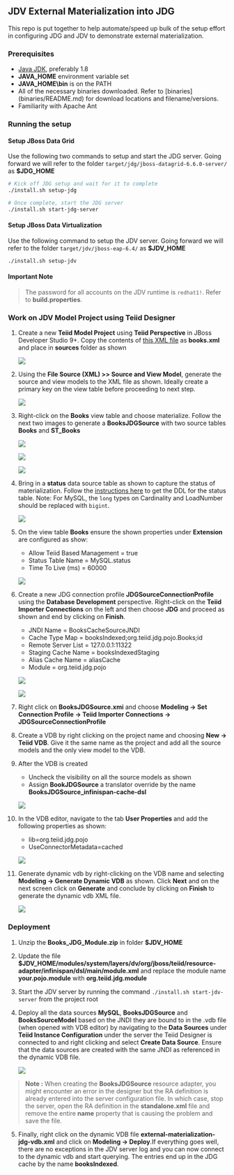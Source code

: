 ## JDV External Materialization into JDG  

This repo is put together to help automate/speed up bulk of the setup effort in configuring JDG and JDV to demonstrate external materialization.

### Prerequisites

* [Java JDK](http://www.oracle.com/technetwork/java/javase/downloads/jdk8-downloads-2133151.html), preferably 1.8 
* **JAVA_HOME** environment variable set
* **JAVA_HOME\bin** is on the PATH
* All of the necessary binaries downloaded. Refer to [binaries] (binaries/README.md) for download locations and filename/versions.
* Familiarity with Apache Ant

### Running the setup

#### Setup JBoss Data Grid

Use the following two commands to setup and start the JDG server. Going forward we will refer to the folder `target/jdg/jboss-datagrid-6.6.0-server/` as **$JDG_HOME**

```sh
# Kick off JDG setup and wait for it to complete
./install.sh setup-jdg

# Once complete, start the JDG server
./install.sh start-jdg-server
```
#### Setup JBoss Data Virtualization

Use the following command to setup the JDV server. Going forward we will refer to the folder `target/jdv/jboss-eap-6.4/` as **$JDV_HOME**

```sh
./install.sh setup-jdv 
```

#### Important Note
> The password for all accounts on the JDV runtime is `redhat1!`. Refer to **build.properties**.

### Work on JDV Model Project using Teiid Designer

1. Create a new **Teiid Model Project** using **Teiid Perspective** in JBoss Developer Studio 9+. Copy the contents of [this XML file](https://msdn.microsoft.com/en-us/library/ms762271(v=vs.85).aspx) as **books.xml** and place in **sources** folder as shown 

   [![](.images/1-sample-project.png)](.images/1-sample-project.png)

2. Using the **File Source (XML) >> Source and View Model**, generate the source and view models to the XML file as shown. Ideally create a primary key on the view table before proceeding to next step. 

   [![](.images/2-books-view-model.png)](.images/2-books-view-model.png)
3. Right-click on the **Books** view table and choose materialize. Follow the next two images to generate a **BooksJDGSource** with two source tables **Books** and **ST_Books** 

   [![](.images/3-materialized-jdg-module.png)](.images/3-materialized-jdg-module.png) 

   [![](.images/4-pojo-module.png)](.images/4-pojo-module.png) 

   [![](.images/5-books-jdg-source.png)](.images/5-books-jdg-source.png)

4. Bring in a **status** data source table as shown to capture the status of materialization. Follow the [instructions here](https://docs.jboss.org/author/display/TEIID/External+Materialization) to get the DDL for the status table. Note: For MySQL, the `long` types on Cardinality and LoadNumber should be replaced with `bigint`.

   [![](.images/6-MySQL.png)](.images/6-MySQL.png)

5. On the view table **Books** ensure the shown properties under **Extension** are configured as show: 
   * Allow Teiid Based Management = true
   * Status Table Name = MySQL.status
   * Time To Live (ms) = 60000
   
   [![](.images/7-extension-properties.png)](.images/7-extension-properties.png)

6. Create a new JDG connection profile **JDGSourceConnectionProfile** using the **Database Development** perspective. Right-click on the **Teiid Importer Connections** on the left and then choose **JDG** and proceed as shown and end by clicking on **Finish**.
   * JNDI Name = BooksCacheSourceJNDI
   * Cache Type Map = booksIndexed;org.teiid.jdg.pojo.Books;id
   * Remote Server List = 127.0.0.1:11322
   * Staging Cache Name = booksIndexedStaging
   * Alias Cache Name = aliasCache
   * Module = org.teiid.jdg.pojo

   [![](.images/8-jdg-connection-profile.png)](.images/8-jdg-connection-profile.png)

   [![](.images/9-jdg-cp-properties.png)](.images/9-jdg-cp-properties.png)

7. Right click on **BooksJDGSource.xmi** and choose **Modeling → Set Connection Profile → Teiid Importer Connections → JDGSourceConnectionProfile**  
8. Create a VDB by right clicking on the project name and choosing **New → Teiid VDB**. Give it the same name as the project and add all the source models and the only view model to the VDB.
9. After the VDB is created 
   * Uncheck the visibility on all the source models as shown
   * Assign **BookJDGSource** a translator override by the name **BooksJDGSource_infinispan-cache-dsl**

   [![](.images/10-vdb-jdg-source-translator.png)](.images/10-vdb-jdg-source-translator.png)

10. In the VDB editor, navigate to the tab **User Properties** and add the following properties as shown:
    * lib=org.teiid.jdg.pojo
    * UseConnectorMetadata=cached

    [![](.images/11-user-properties.png)](.images/11-user-properties.png) 

11. Generate dynamic vdb by right-clicking on the VDB name and selecting **Modeling → Generate Dynamic VDB** as shown. Click **Next** and on the next screen click on **Generate** and conclude by clicking on **Finish** to generate the dynamic vdb XML file.

    [![](.images/12-dynamic-vdb.png)](.images/12-dynamic-vdb.png)

### Deployment

1. Unzip the **Books_JDG_Module.zip** in folder **$JDV_HOME**
2. Update the file **$JDV_HOME/modules/system/layers/dv/org/jboss/teiid/resource-adapter/infinispan/dsl/main/module.xml** and replace the module name **your.pojo.module** with **org.teiid.jdg.module**
3. Start the JDV server by running the command `./install.sh start-jdv-server` from the project root
4. Deploy all the data sources **MySQL**, **BooksJDGSource** and **BooksSourceModel** based on the JNDI they are bound to in the .vdb file (when opened with VDB editor) by navigating to the **Data Sources** under **Teiid Instance Configuration** under the server the Teiid Designer is connected to and right clicking and select **Create Data Source**. Ensure that the data sources are created with the same JNDI as referenced in the dynamic VDB file. 

   [![](.images/13-deploy-mysql-ds.png)](.images/13-deploy-mysql-ds.png)

>  **Note :** When creating the **BooksJDGSource** resource adapter, you might encounter an error in the designer but the RA definition is already entered into the server configuration file. In which case, stop the server, open the RA definition in the **standalone.xml** file and remove the entire **name** property that is causing the problem and save the file. 

5. Finally, right click on the dynamic VDB file **external-materialization-jdg-vdb.xml** and click on **Modeling → Deploy**.If everything goes well, there are no exceptions in the JDV server log and you can now connect to the dynamic vdb and start querying. The entries end up in the JDG cache by the name **booksIndexed**.
